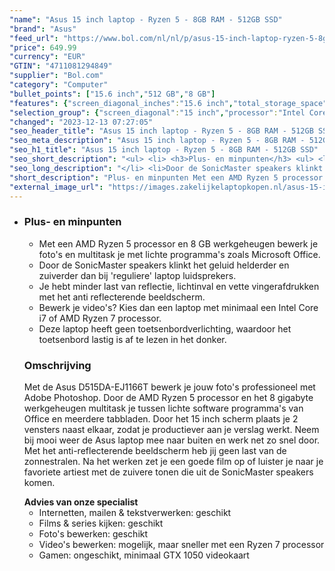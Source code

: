 ```yaml
---
"name": "Asus 15 inch laptop - Ryzen 5 - 8GB RAM - 512GB SSD"
"brand": "Asus"
"feed_url": "https://www.bol.com/nl/nl/p/asus-15-inch-laptop-ryzen-5-8gb-ram-512gb-ssd/9300000150543072"
"price": 649.99
"currency": "EUR"
"GTIN": "4711081294849"
"supplier": "Bol.com"
"category": "Computer"
"bullet_points": ["15.6 inch","512 GB","8 GB"]
"features": {"screen_diagonal_inches":"15.6 inch","total_storage_space":"512 GB","memory_size":"8 GB"}
"selection_group": {"screen_diagonal":"15 inch","processor":"Intel Core i7","changed_price_past_3_days":false}
"changed": "2023-12-13 07:27:05"
"seo_header_title": "Asus 15 inch laptop - Ryzen 5 - 8GB RAM - 512GB SSD"
"seo_meta_description": "Asus 15 inch laptop - Ryzen 5 - 8GB RAM - 512GB SSD"
"seo_h1_title": "Asus 15 inch laptop - Ryzen 5 - 8GB RAM - 512GB SSD"
"seo_short_description": "<ul> <li> <h3>Plus- en minpunten</h3> <ul> <li>Met een AMD Ryzen 5 processor en 8 GB werkgeheugen bewerk je foto's en multitask je met lichte programma's zoals Microsoft Office."
"seo_long_description": "</li> <li>Door de SonicMaster speakers klinkt het geluid helderder en zuiverder dan bij 'reguliere' laptop luidsprekers. </li> <li>Je hebt minder last van reflectie, lichtinval en vette vingerafdrukken met het anti reflecterende beeldscherm. </li> <li>Bewerk je video's? Kies dan een laptop met minimaal een Intel Core i7 of AMD Ryzen 7 processor. </li> <li>Deze laptop heeft geen toetsenbordverlichting, waardoor het toetsenbord lastig is af te lezen in het donker. </li> </ul> <h3>Omschrijving</h3> <p> Met de Asus D515DA-EJ1166T bewerk je jouw foto's professioneel met Adobe Photoshop. Door de AMD Ryzen 5 processor en het 8 gigabyte werkgeheugen multitask je tussen lichte software programma's van Office en meerdere tabbladen. Door het 15 inch scherm plaats je 2 vensters naast elkaar, zodat je productiever aan je verslag werkt. Neem bij mooi weer de Asus laptop mee naar buiten en werk net zo snel door. Met het anti-reflecterende beeldscherm heb jij geen last van de zonnestralen. Na het werken zet je een goede film op of luister je naar je favoriete artiest met de zuivere tonen die uit de SonicMaster speakers komen. </p> <p>  </p> <strong>Advies van onze specialist</strong> <ul> <li>Internetten, mailen & tekstverwerken: geschikt</li> <li>Films & series kijken: geschikt</li> <li>Foto's bewerken: geschikt</li> <li>Video's bewerken: mogelijk, maar sneller met een Ryzen 7 processor</li> <li>Gamen: ongeschikt, minimaal GTX 1050 videokaart</li> </ul> </li> </ul>"
"short_description": "Plus- en minpunten Met een AMD Ryzen 5 processor en 8 GB werkgeheugen bewerk je foto's en multitask je met lichte programma's zoals Microsoft Office. Door de SonicMaster speakers klinkt het geluid helderder en zuiverder dan bij 'reguliere' laptop luidsprekers. Je hebt minder last van reflectie, lichtinval en vette vingerafdrukken met het anti reflecterende beeldscherm. Bewerk je video's? Kies dan een laptop met minimaal een Intel Core i7 of AMD Ryzen 7 processor. Deze laptop heeft geen toetsenbordverlichting, waardoor het toetsenbord lastig is af te lezen in het donker. Omschrijving Met de Asus D515DA-EJ1166T bewerk je jouw foto's professioneel met Adobe Photoshop. Door de AMD Ryzen 5 processor en het 8 gigabyte werkgeheugen multitask je tussen lichte software programma's van Office en meerdere tabbladen. Door het 15 inch scherm plaats je 2 vensters naast elkaar, zodat je productiever aan je verslag werkt. Neem bij mooi weer de Asus laptop mee naar buiten en werk net zo snel door. Met het anti-reflecterende beeldscherm heb jij geen last van de zonnestralen. Na het werken zet je een goede film op of luister je naar je favoriete artiest met de zuivere tonen die uit de SonicMaster speakers komen. Advies van onze specialist Internetten, mailen & tekstverwerken: geschikt Films & series kijken: geschikt Foto's bewerken: geschikt Video's bewerken: mogelijk, maar sneller met een Ryzen 7 processor Gamen: ongeschikt, minimaal GTX 1050 videokaart"
"external_image_url": "https://images.zakelijkelaptopkopen.nl/asus-15-inch-laptop-ryzen-5-8gb-ram-512gb-ssd.webp"
---
```


<ul> <li> <h3>Plus- en minpunten</h3> <ul> <li>Met een AMD Ryzen 5 processor en 8 GB werkgeheugen bewerk je foto's en multitask je met lichte programma's zoals Microsoft Office.</li> <li>Door de SonicMaster speakers klinkt het geluid helderder en zuiverder dan bij 'reguliere' laptop luidsprekers.</li> <li>Je hebt minder last van reflectie, lichtinval en vette vingerafdrukken met het anti reflecterende beeldscherm.</li> <li>Bewerk je video's? Kies dan een laptop met minimaal een Intel Core i7 of AMD Ryzen 7 processor.</li> <li>Deze laptop heeft geen toetsenbordverlichting, waardoor het toetsenbord lastig is af te lezen in het donker.</li> </ul> <h3>Omschrijving</h3> <p> Met de Asus D515DA-EJ1166T bewerk je jouw foto's professioneel met Adobe Photoshop. Door de AMD Ryzen 5 processor en het 8 gigabyte werkgeheugen multitask je tussen lichte software programma's van Office en meerdere tabbladen. Door het 15 inch scherm plaats je 2 vensters naast elkaar, zodat je productiever aan je verslag werkt. Neem bij mooi weer de Asus laptop mee naar buiten en werk net zo snel door. Met het anti-reflecterende beeldscherm heb jij geen last van de zonnestralen. Na het werken zet je een goede film op of luister je naar je favoriete artiest met de zuivere tonen die uit de SonicMaster speakers komen. </p> <p>   </p> <strong>Advies van onze specialist</strong> <ul> <li>Internetten, mailen & tekstverwerken: geschikt</li> <li>Films & series kijken: geschikt</li> <li>Foto's bewerken: geschikt</li> <li>Video's bewerken: mogelijk, maar sneller met een Ryzen 7 processor</li> <li>Gamen: ongeschikt, minimaal GTX 1050 videokaart</li> </ul> </li> </ul>